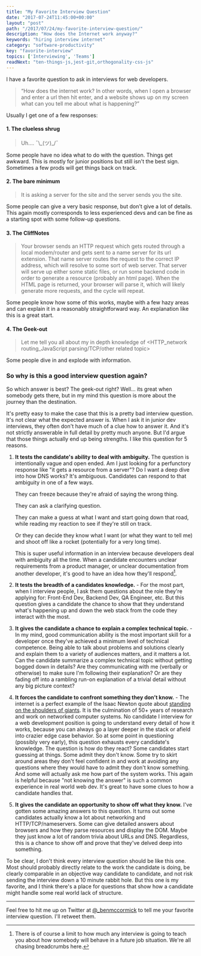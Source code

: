```yaml
---
title: "My Favorite Interview Question"
date: "2017-07-24T11:45:00+00:00"
layout: "post"
path: "/2017/07/24/my-favorite-interview-question/"
description: "How does the Internet work anyway?"
keywords: "hiring interview internet"
category: "software-productivity"
key: "favorite-interview"
topics: ['Interviewing', 'Teams']
readNext: "ten-things-js,jest-git,orthogonality-css-js"
---
```


I have a favorite question to ask in interviews for web developers.

> “How does the internet work?  In other words, when I open a browser and enter a url then hit enter, and a website shows up on my screen what can you tell me about what is happening?”

Usually I get one of a few responses:

#### 1. The clueless shrug

> Uh….  ¯\\\_(ツ)\_/¯

Some people have no idea what to do with the question.  Things get awkward. This is mostly for junior positions but still isn't the best sign.  Sometimes a few prods will get things back on track.

#### 2. The bare minimum

> It is asking a server for the site and the server sends you the site.

Some people can give a very basic response, but don't give a lot of details.  This again mostly corresponds to less experienced devs and can be fine as a starting spot with some follow-up questions.

#### 3. The CliffNotes

> Your browser sends an HTTP request which gets routed through a local modem/router and gets sent to a name server for its url extension.  That name server routes the request to the correct IP address, which will resolve to some sort of web server.  That server will serve up either some static files, or run some backend code in order to generate a resource (probably an html page).  When the HTML page is returned, your browser will parse it, which will likely generate more requests, and the cycle will repeat.

Some people know how some of this works, maybe with a few hazy areas and can explain it in a reasonably straightforward way.  An explanation like this is a great start.

#### 4. The Geek-out


> <Some variation on the previous answer... followed by:> Let me tell you all about my in depth knowledge of <HTTP_network routing_JavaScript parsing/TCP/other related topic>

Some people dive in and explode with information.

### So why is this a good interview question again?

So which answer is best?  The geek-out right?  Well... its great when somebody gets there, but in my mind this question is more about the journey than the destination.

It's pretty easy to make the case that this is a pretty bad interview question.  It's not clear what the expected answer is.  When I ask it in junior dev interviews, they often don't have much of a clue how to answer it.  And it's not strictly answerable in full detail by pretty much anyone.  But I'd argue that those things actually end up being strengths.  I like this question for 5 reasons.

1. **It tests the candidate's ability to deal with ambiguity.**  The question is intentionally vague and open ended.  Am I just looking for a perfunctory response like "it gets a resource from a server"?  Do I want a deep dive into how DNS works?  It's ambiguous.  Candidates can respond to that ambiguity in one of a few ways.

    They can freeze because they're afraid of saying the wrong thing.

    They can ask a clarifying question.

    They can make a guess at what I want and start going down that road, while reading my reaction to see if they're still on track.

    Or they can decide they know what I want (or what they want to tell me) and shoot off like a rocket (potentially for a very long time).

    This is super useful information in an interview because developers deal with ambiguity all the time.  When a candidate encounters unclear requirements from a product manager, or unclear documentation from another developer, it's good to have an idea how they'll respond[^1].

2. **It tests the breadth of a candidates knowledge.** - For the most part, when I interview people, I ask them questions about the role they're applying for:  Front-End Dev, Backend Dev, QA Engineer, etc.  But this question gives a candidate the chance to show that they understand what's happening up and down the web stack from the code they interact with the most.

3. **It gives the candidate a chance to explain a complex technical topic.** - In my mind, good communication ability is the most important skill for a developer once they've achieved a minimum level of technical competence.  Being able to talk about problems and solutions clearly and explain them to a variety of audiences matters, and it matters a lot.  Can the candidate summarize a complex technical topic without getting bogged down in details?  Are they communicating with me (verbally or otherwise) to make sure I'm following their explanation?  Or are they fading off into a rambling run-on explanation of a trivial detail without any big picture context?

4. **It forces the candidate to confront something they don’t know.** - The internet is a perfect example of the Isaac Newton quote about [standing on the shoulders of giants](https://en.wikipedia.org/wiki/Standing_on_the_shoulders_of_giants).  It is the culmination of 50+ years of research and work on networked computer systems.  No candidate I interview for a web development position is going to understand every detail of how it works, because you can always go a layer deeper in the stack or afield into crazier edge case behavior.  So at some point in questioning (possibly very early), this question exhausts every candidate's knowledge.  The question is how do they react?  Some candidates start guessing at things.  Some admit they don't know.  Some try to skirt around areas they don't feel confident in and work at avoiding any questions where they would have to admit they don't know something.  And some will actually ask me how part of the system works.  This again is helpful because "not knowing the answer" is such a common experience in real world web dev.  It's great to have some clues to how a candidate handles that.

5. **It gives the candidate an opportunity to show off what they know.**  I've gotten some amazing answers to this question.  It turns out some candidates actually know a lot about networking and HTTP/TCP/nameservers.  Some can give detailed answers about browsers and how they parse resources and display the DOM.  Maybe they just know a lot of random trivia about URLs and DNS.  Regardless, this is a chance to show off and prove that they've delved deep into something.

To be clear, I don't think every interview question should be like this one.  Most should probably directly relate to the work the candidate is doing, be clearly comparable in an objective way candidate to candidate, and not risk sending the interview down a 10 minute rabbit hole.  But this one is my favorite, and I think there's a place for questions that show how a candidate might handle some real world lack of structure.

---

Feel free to hit me up on Twitter at [@_benmccormick](https://twitter.com/_benmccormick) to tell me your favorite interview question.  I'll retweet them.


[^1]: There is of course a limit to how much any interview is going to teach you about how somebody will behave in a future job situation.  We're all chasing breadcrumbs here.
